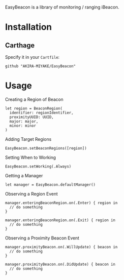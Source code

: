 EasyBeacon is a library of monitoring / ranging iBeacon.

# Installation
## Carthage
Specify it in your `Cartfile`:  

    github "AKIRA-MIYAKE/EasyBeacon"

# Usage

Creating a Region of Beacon  

    let region = BeaconRegion(
      identifier: regionIdentifier,
      proximityUUID: UUID,
      major: major,
      minor: minor
    )

Adding Target Regions  

    EasyBeacon.setBeaconRegions([region])

Setting When to Working  

    EasyBeacon.setWorking(.Always)

Getting a Manager  

    let manager = EasyBeacon.defaultManager()

Observing a Region Event

    manager.enteringBeaconRegion.on(.Enter) { region in
      // do something
    }

    manager.enteringBeaconRegion.on(.Exit) { region in
      // do something
    }

Observing a Proximity Beacon Event  

    manager.proximityBeacon.on(.WillUpdate) { beacon in
      // do something
    }

    manager.proximityBeacon.on(.DidUpdate) { beacon in
      // do something
    }

